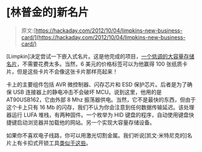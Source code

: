 # [林普金的]新名片

> 原文:[https://hackaday.com/2012/10/04/limpkins-new-business-card/](https://hackaday.com/2012/10/04/limpkins-new-business-card/)

[Limpkin]决定尝试一下嵌入式名片。这是他完成的项目，[一个低调的大容量存储名片](http://www.limpkin.fr/index.php?post/2012/09/15/My-new-business-card)，不需要花费太多。当然，6 美元的价格标签可以为他赢得 100 张纸质卡片，但是这些卡片不会像这张卡片那样亮起来！

卡上的主要组件包括 AVR 微控制器、闪存芯片和 ESD 保护芯片。后者是为了确保 USB 连接器上的静电冲击不会破坏 MCU。说到这里，他用的是 AT90USB162，它由外部 8 Mhz 振荡器供电。当然，它不是最快的东西，但由于这个卡上只有 16 Mb 的闪存，我们不认为你会注意到任何数据传输延迟。该处理器运行 LUFA 堆栈，有两种固件。一个枚举为 HID 键盘的程序，自动使用键盘快捷键启动浏览器并加载他的网站。另一个实现大容量存储设备。

如果你不喜欢电子线路，你可以用激光切割金属。我们听说[凯文·米特尼克的]名片上有卡扣式开锁工具[类似于这些](http://hackaday.com/2008/07/12/toool-picksets-at-the-last-hope/)。